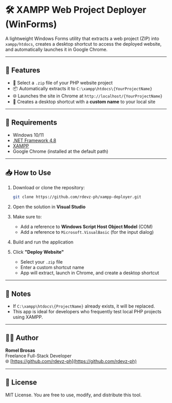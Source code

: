 # 🛠 XAMPP Web Project Deployer (WinForms)

A lightweight Windows Forms utility that extracts a web project (ZIP) into `xampp/htdocs`, creates a desktop shortcut to access the deployed website, and automatically launches it in Google Chrome.

---

## 🚀 Features

- 📂 Select a `.zip` file of your PHP website project
- 📦 Automatically extracts it to `C:\xampp\htdocs\{YourProjectName}`
- 🌐 Launches the site in Chrome at `http://localhost/{YourProjectName}`
- 🔗 Creates a desktop shortcut with a **custom name** to your local site

---

## 🧩 Requirements

- Windows 10/11
- [.NET Framework 4.8](https://dotnet.microsoft.com/en-us/download/dotnet-framework/thank-you/net48-web-installer)
- [XAMPP](https://www.apachefriends.org/index.html)
- Google Chrome (installed at the default path)

---

## 📥 How to Use

1. Download or clone the repository:
   ```bash
   git clone https://github.com/rdevz-ph/xampp-deployer.git
   ```

2. Open the solution in **Visual Studio**

3. Make sure to:
   - Add a reference to **Windows Script Host Object Model** (COM)
   - Add a reference to `Microsoft.VisualBasic` (for the input dialog)

4. Build and run the application

5. Click **"Deploy Website"**
   - Select your `.zip` file
   - Enter a custom shortcut name
   - App will extract, launch in Chrome, and create a desktop shortcut

---

## 📄 Notes

- If `C:\xampp\htdocs\{ProjectName}` already exists, it will be replaced.
- This app is ideal for developers who frequently test local PHP projects using XAMPP.

---

## 🧑‍💻 Author

**Romel Brosas**  
Freelance Full-Stack Developer  
🌐 [https://github.com/rdevz-ph](https://github.com/rdevz-ph)

---

## 📝 License

MIT License. You are free to use, modify, and distribute this tool.
